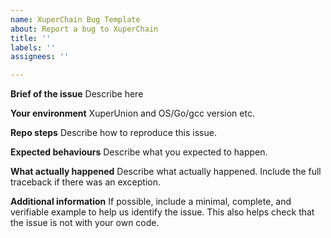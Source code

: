 ```yaml
---
name: XuperChain Bug Template
about: Report a bug to XuperChain
title: ''
labels: ''
assignees: ''

---
```


**Brief of the issue**
Describe here

**Your environment**
XuperUnion and OS/Go/gcc version etc.

**Repo steps**
Describe how to reproduce this issue.

**Expected behaviours**
Describe what you expected to happen.

**What actually happened**
Describe what actually happened. Include the full traceback if there was an exception.

**Additional information**
If possible, include a minimal, complete, and verifiable example to help us identify the issue. This also helps check that the issue is not with your own code.
